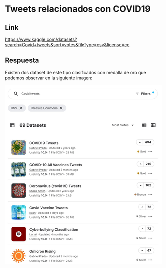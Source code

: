 # Tweets relacionados con COVID19
## Link

https://www.kaggle.com/datasets?search=Covid+tweets&sort=votes&fileType=csv&license=cc

## Respuesta

Existen dos dataset de este tipo clasificados con medalla de oro que podemos observar en la siguiente imagen:

![Busqueda de datasets](https://github.com/emherraiz/Tarea-B-squeda-y-uso-de-datasets/blob/main/Busqueda%20de%20datasets.jpg?raw=true)


